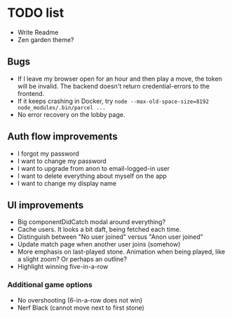 # TODO list

- Write Readme
- Zen garden theme?

## Bugs

- If I leave my browser open for an hour and then play a move, the token will be invalid. The backend doesn't return credential-errors to the frontend.
- If it keeps crashing in Docker, try `node --max-old-space-size=8192 node_modules/.bin/parcel ...`
- No error recovery on the lobby page.

## Auth flow improvements

- I forgot my password
- I want to change my password
- I want to upgrade from anon to email-logged-in user
- I want to delete everything about myself on the app
- I want to change my display name

## UI improvements

- Big componentDidCatch modal around everything?
- Cache users. It looks a bit daft, being fetched each time.
- Distinguish between "No user joined" versus "Anon user joined"
- Update match page when another user joins (somehow)
- More emphasis on last-played stone. Animation when being played, like a slight zoom? Or perhaps an outline?
- Highlight winning five-in-a-row

### Additional game options

- No overshooting (6-in-a-row does not win)
- Nerf Black (cannot move next to first stone)

